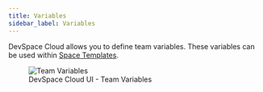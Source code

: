 ```yaml
---
title: Variables
sidebar_label: Variables
---
```


DevSpace Cloud allows you to define team variables. These variables can be used within [Space Templates](../spaces/limits-isolation/templates.md).

<figure class="frame">
  <img src="/img/docs/cloud/ui-team-variables.png" alt="Team Variables" />
  <figcaption>DevSpace Cloud UI - Team Variables</figcaption>
</figure>
